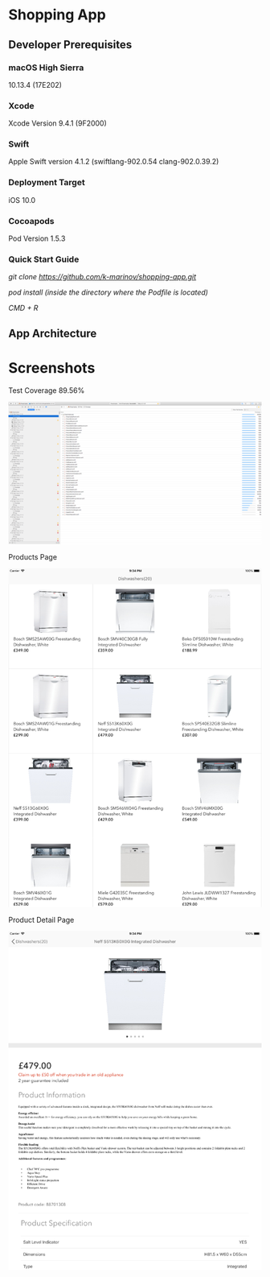 # Shopping App

## Developer Prerequisites

### macOS High Sierra

10.13.4 (17E202)

### Xcode

Xcode Version  9.4.1 (9F2000)

### Swift

Apple Swift version 4.1.2 (swiftlang-902.0.54 clang-902.0.39.2)

### Deployment Target 

iOS 10.0

### Cocoapods

Pod Version 1.5.3


### Quick Start Guide 

*git clone https://github.com/k-marinov/shopping-app.git*

*pod install  (inside the directory where the Podfile is located)*

*CMD + R*


## App Architecture




# Screenshots
 Test Coverage 89.56% 

 <img src="https://raw.githubusercontent.com/k-marinov/shopping-app/master/shopping-app-test-coverage.png" width="720">

 Products Page 

 <img src="https://raw.githubusercontent.com/k-marinov/shopping-app/master/screen-1.png" width="720">

 Product Detail Page 

 <img src="https://raw.githubusercontent.com/k-marinov/shopping-app/master/screen-2.png" width="720">



